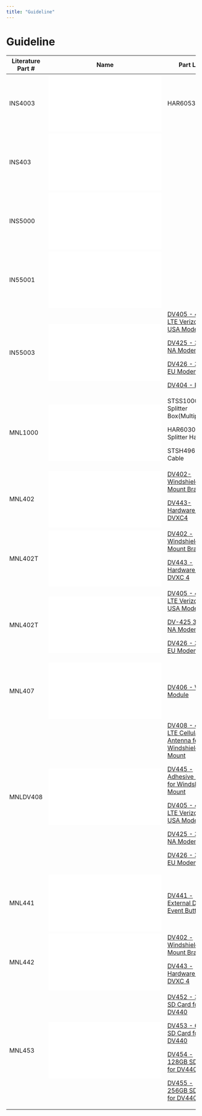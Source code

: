 ```yaml
---
title: "Guideline"
---
```

# Guideline

<table><thead><tr class="header"><th>Literature Part #</th><th>Name</th><th>Part List</th></tr></thead><tbody><tr class="odd"><td>INS4003</td><td><embed src="/rosco/product/dual-vision_recording/dual-vision_xc4/installation_guide/dv440_trigger_wires.pdf" class="align-center" /></td><td>HAR6053</td></tr><tr class="even"><td>INS403</td><td><embed src="/rosco/product/dual-vision_recording/dual-vision_xc4/installation_guide/installation_guideline_-_dv440q.pdf" class="align-center" /></td><td></td></tr><tr class="odd"><td>INS5000</td><td><embed src="/rosco/product/dual-vision_recording/dual-vision_xc4/installation_guide/installation_techniques_v3.pdf" class="align-center" /></td><td></td></tr><tr class="even"><td>IN55001</td><td><embed src="/rosco/product/dual-vision_recording/dual-vision_xc4/installation_guide/dvxc4_viewing_angle_v3.pdf" class="align-center" /></td><td></td></tr><tr class="odd"><td>IN55003</td><td><embed src="/rosco/product/dual-vision_recording/dual-vision_xc4/installation_guide/installation_guideline_-_pdc_modem_mounting.pdf" class="align-center" /></td><td><a href="/rosco/product/dual-vision_recording/dual-vision_xc4/parts/dv405">DV405 - 4G LTE Verizon USA Modem</a><br />
<a href="/rosco/product/dual-vision_recording/dual-vision_xc4/parts/dv425">DV425 - 3G/4G NA Modem</a><br />
<a href="/rosco/product/dual-vision_recording/dual-vision_xc4/parts/dv426">DV426 - 3G/4G EU Modem</a><br />
<a href="/rosco/product/dual-vision_recording/dual-vision_xc4/parts/dv404">DV404 - PDC</a></td></tr><tr class="even"><td>MNL1000</td><td><embed src="/rosco/product/dual-vision_recording/dual-vision_xc4/installation_guide/splitter_box_stss1000.pdf" class="align-center" /></td><td>STSS1000 - Splitter Box(Multiplexer)<br />
HAR6030-Splitter Harness<br />
STSH496 - Y Cable</td></tr><tr class="odd"><td>MNL402</td><td><embed src="/rosco/product/dual-vision_recording/dual-vision_xc4/installation_guide/installation_guideline_-_bracket_adjustment.pdf" class="align-center" /></td><td><a href="/rosco/product/dual-vision_recording/dual-vision_xc4/parts/dv402">DV402-Windshield Mount Bracket</a><br />
<a href="/rosco/product/dual-vision_recording/dual-vision_xc4/parts/dv443">DV443-Hardware Kit for DVXC4</a></td></tr><tr class="even"><td>MNL402T</td><td><embed src="/rosco/product/dual-vision_recording/dual-vision_xc4/installation_guide/installation_guideline_-_bracket_adjustment_tool.pdf" class="align-center" /></td><td><a href="/rosco/product/dual-vision_recording/dual-vision_xc4/parts/dv402">DV402 - Windshield Mount Bracket</a><br />
<a href="/rosco/product/dual-vision_recording/dual-vision_xc4/parts/dv443">DV443 - Hardware Kit for DVXC 4</a></td></tr><tr class="odd"><td>MNL402T</td><td><embed src="/rosco/product/dual-vision_recording/dual-vision_xc4/installation_guide/installation_guideline_-_sim_card.pdf" class="align-center" /></td><td><a href="/rosco/product/dual-vision_recording/dual-vision_xc4/parts/dv405">DV405 - 4G LTE Verizon USA Modem</a><br />
<a href="/rosco/product/dual-vision_recording/dual-vision_xc4/parts/dv425">DV-425 3G/4G NA Modem</a><br />
<a href="/rosco/product/dual-vision_recording/dual-vision_xc4/parts/dv426">DV426 - 3G/4G EU Modem</a></td></tr><tr class="even"><td>MNL407</td><td><embed src="/rosco/product/dual-vision_recording/dual-vision_xc4/installation_guide/installation_guideline_-_wifi_adapter_v3.pdf" class="align-center" /></td><td><a href="/rosco/product/dual-vision_recording/dual-vision_xc4/parts/dv406">DV406 - WIFI Module</a></td></tr><tr class="odd"><td>MNLDV408</td><td><embed src="/rosco/product/dual-vision_recording/dual-vision_xc4/installation_guide/installation_guideline_-_antenna_installation_v3.pdf" class="align-center" /></td><td><a href="/rosco/product/dual-vision_recording/dual-vision_xc4/parts/dv408">DV408 - 4G LTE Cellular Antenna for Windshield Mount</a><br />
<a href="/rosco/product/dual-vision_recording/dual-vision_xc4/parts/dv445">DV445 - Adhesive Pad for Windshield Mount</a><br />
<a href="/rosco/product/dual-vision_recording/dual-vision_xc4/parts/dv405">DV405 - 4G LTE Verizon USA Modem</a><br />
<a href="/rosco/product/dual-vision_recording/dual-vision_xc4/parts/dv425">DV425 - 3G/4G NA Modem</a><br />
<a href="/rosco/product/dual-vision_recording/dual-vision_xc4/parts/dv426">DV426 - 3G/4G EU Modem</a></td></tr><tr class="even"><td>MNL441</td><td><embed src="/rosco/product/dual-vision_recording/dual-vision_xc4/installation_guide/driver_event_button_v3.pdf" class="align-center" /></td><td><a href="/rosco/product/dual-vision_recording/dual-vision_xc4/parts/dv441">DV441 - External Driver Event Button</a></td></tr><tr class="odd"><td>MNL442</td><td><embed src="/rosco/product/dual-vision_recording/dual-vision_xc4/installation_guide/recorder_mounting_vhb_tape_v3.pdf" class="align-center" /></td><td><a href="/rosco/product/dual-vision_recording/dual-vision_xc4/parts/dv402">DV402 - Windshield Mount Bracket</a><br />
<a href="/rosco/product/dual-vision_recording/dual-vision_xc4/parts/dv443">DV443 - Hardware Kit for DVXC 4</a></td></tr><tr class="even"><td>MNL453</td><td><embed src="/rosco/product/dual-vision_recording/dual-vision_xc4/installation_guide/sd_card_installation_v3.pdf" class="align-center" /></td><td><a href="/rosco/product/dual-vision_recording/dual-vision_xc4/parts/dv452">DV452 - 32GB SD Card for DV440</a><br />
<a href="/rosco/product/dual-vision_recording/dual-vision_xc4/parts/dv453">DV453 - 64GB SD Card for DV440</a><br />
<a href="/rosco/product/dual-vision_recording/dual-vision_xc4/parts/dv454">DV454 - 128GB SD Card for DV440</a><br />
<a href="/rosco/product/dual-vision_recording/dual-vision_xc4/parts/dv455">DV455 - 256GB SD Card for DV440</a></td></tr></tbody></table>
